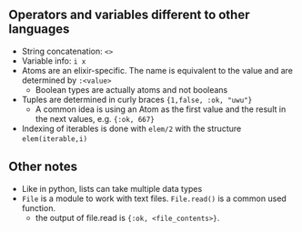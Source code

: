 ## Operators and variables different to other languages
- String concatenation: `<>`
- Variable info: `i x`
- Atoms are an elixir-specific. The name is equivalent to the value and are determined by `:<value>`
    - Boolean types are actually atoms and not booleans
- Tuples are determined in curly braces `{1,false, :ok, "uwu"}`
    - A common idea is using an Atom as the first value and the result in the next values, e.g. `{:ok, 667}`
- Indexing of iterables is done with `elem/2` with the structure `elem(iterable,i)`

## Other notes
- Like in python, lists can take multiple data types
- `File` is a module to work with text files. `File.read()` is a common used function.
    - the output of file.read is `{:ok, <file_contents>}`.